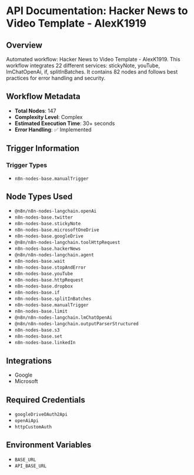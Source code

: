 # API Documentation: Hacker News to Video Template - AlexK1919

## Overview
Automated workflow: Hacker News to Video Template - AlexK1919. This workflow integrates 22 different services: stickyNote, youTube, lmChatOpenAi, if, splitInBatches. It contains 82 nodes and follows best practices for error handling and security.

## Workflow Metadata
- **Total Nodes**: 147
- **Complexity Level**: Complex
- **Estimated Execution Time**: 30+ seconds
- **Error Handling**: ✅ Implemented

## Trigger Information
### Trigger Types
- `n8n-nodes-base.manualTrigger`

## Node Types Used
- `@n8n/n8n-nodes-langchain.openAi`
- `n8n-nodes-base.twitter`
- `n8n-nodes-base.stickyNote`
- `n8n-nodes-base.microsoftOneDrive`
- `n8n-nodes-base.googleDrive`
- `@n8n/n8n-nodes-langchain.toolHttpRequest`
- `n8n-nodes-base.hackerNews`
- `@n8n/n8n-nodes-langchain.agent`
- `n8n-nodes-base.wait`
- `n8n-nodes-base.stopAndError`
- `n8n-nodes-base.youTube`
- `n8n-nodes-base.httpRequest`
- `n8n-nodes-base.dropbox`
- `n8n-nodes-base.if`
- `n8n-nodes-base.splitInBatches`
- `n8n-nodes-base.manualTrigger`
- `n8n-nodes-base.limit`
- `@n8n/n8n-nodes-langchain.lmChatOpenAi`
- `@n8n/n8n-nodes-langchain.outputParserStructured`
- `n8n-nodes-base.s3`
- `n8n-nodes-base.set`
- `n8n-nodes-base.linkedIn`

## Integrations
- Google
- Microsoft

## Required Credentials
- `googleDriveOAuth2Api`
- `openAiApi`
- `httpCustomAuth`

## Environment Variables
- `BASE_URL`
- `API_BASE_URL`
